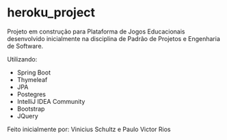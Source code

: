 # heroku_project


Projeto em construção para Plataforma de Jogos Educacionais desenvolvido inicialmente na disciplina de Padrão de Projetos e Engenharia de Software.

Utilizando: 
 * Spring Boot
 * Thymeleaf
 * JPA
 * Postegres
 * IntelliJ IDEA Community
 * Bootstrap
 * JQuery


Feito inicialmente por: Vinicius Schultz e Paulo Victor Rios
